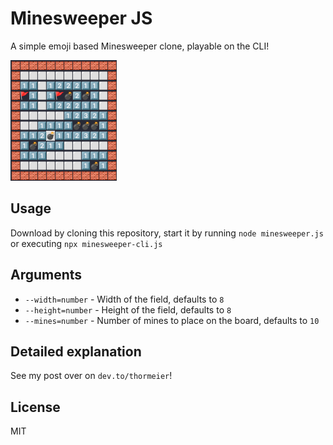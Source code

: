 # Minesweeper JS

A simple emoji based Minesweeper clone, playable on the CLI!

![A screenshot of the Minesweeper.js CLI](https://raw.githubusercontent.com/thormeier/minesweeper.js/main/minesweeper.png)

## Usage

Download by cloning this repository, start it by running `node minesweeper.js` or executing `npx minesweeper-cli.js`

## Arguments

 * `--width=number` - Width of the field, defaults to `8`
 * `--height=number` - Height of the field, defaults to `8`
 * `--mines=number` - Number of mines to place on the board, defaults to `10`

## Detailed explanation

See my post over on `dev.to/thormeier`!

## License

MIT
